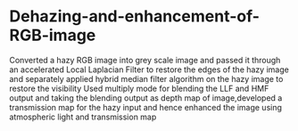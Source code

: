# Dehazing-and-enhancement-of-RGB-image
Converted a hazy RGB image into grey scale image and passed it through an accelerated Local Laplacian Filter to restore the edges of the hazy image and separately applied hybrid median filter algorithm on the hazy image to restore the visibility
Used multiply mode for blending the LLF and HMF output and taking the blending output as depth map of image,developed a transmission map for the hazy input and hence enhanced the image using atmospheric light and transmission map
